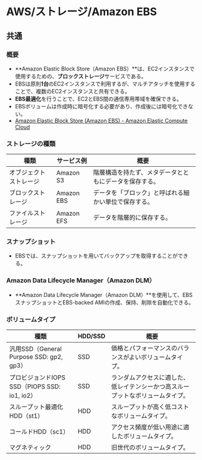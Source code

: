 # AWS/ストレージ/Amazon EBS

## 共通

### 概要

- **Amazon Elastic Block Store（Amazon EBS）**は、EC2インスタンスで使用するための、**ブロックストレージ**サービスである。
- EBSは原則**1台**のEC2インスタンスで利用するが、マルチアタッチを使用することで、複数のEC2インスタンスと共有できる。
- **EBS最適化**を行うことで、EC2とEBS間の通信専用帯域を確保できる。
- EBSボリュームは作成時に暗号化する必要があり、作成後には暗号化できない。
- [Amazon Elastic Block Store (Amazon EBS) - Amazon Elastic Compute Cloud](https://docs.aws.amazon.com/ja_jp/AWSEC2/latest/UserGuide/AmazonEBS.html)

### ストレージの種類

| 種類                   | サービス例 | 概要                                                   |
| ---------------------- | ---------- | ------------------------------------------------------ |
| オブジェクトストレージ | Amazon S3  | 階層構造を持たず、メタデータとともにデータを保存する。 |
| ブロックストレージ     | Amazon EBS | データを「ブロック」と呼ばれる細かい単位で保存する。   |
| ファイルストレージ     | Amazon EFS | データを階層的に保存する。                             |

### スナップショット

- EBSでは、スナップショットを用いてバックアップを取得することができる。

### Amazon Data Lifecycle Manager（Amazon DLM）

- **Amazon Data Lifecycle Manager（Amazon DLM）**を使用して、EBS スナップショットとEBS-backed AMIの作成、保持、削除を自動化できる。

### ボリュームタイプ

| 種類                                          | HDD/SSD | 概要                                                   |
| --------------------------------------------- | ------- | ------------------------------------------------------ |
| 汎用SSD（General Purpose SSD: gp2, gp3）      | SSD     | 価格とパフォーマンスのバランスがよいボリュームタイプ。 |
| プロビジョンドIOPS SSD（PIOPS SSD: io1, io2） | SSD     | ランダムアクセスに適した、低レイテンシーかつ高スループットなボリュームタイプ。   |
| スループット最適化HDD（st1）                  | HDD     | スループットが高く低コストなボリュームタイプ。         |
| コールドHDD（sc1）                            | HDD     | アクセス頻度が低い用途に適したボリュームタイプ。       |
| マグネティック                                | HDD     | 旧世代のボリュームタイプ。                             |

